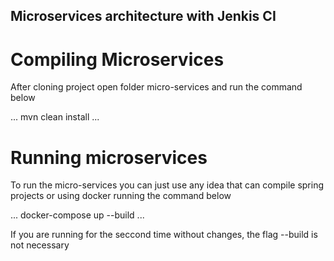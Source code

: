 ## Microservices architecture with Jenkis CI

# Compiling Microservices

After cloning project open folder micro-services and run the command below

...
mvn clean install
...

# Running microservices

To run the micro-services you can just use any idea that can compile spring projects or using docker running the command below

...
docker-compose up --build
...

If you are running for the seccond time without changes, the flag --build is not necessary